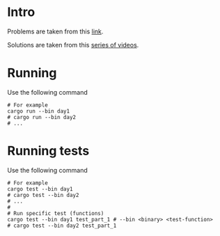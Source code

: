 # Intro

Problems are taken from this [link](https://adventofcode.com/2016).

Solutions are taken from this [series of videos](https://www.youtube.com/watch?v=AQQTtZCBEdE&list=PLbtjxiXev6lrYBfHl_mhWIPoEV1RAvHhF).

# Running

Use the following command

```shell
# For example
cargo run --bin day1
# cargo run --bin day2
# ...
```

# Running tests

Use the following command

```shell
# For example
cargo test --bin day1
# cargo test --bin day2
# ...
#
# Run specific test (functions)
cargo test --bin day1 test_part_1 # --bin <binary> <test-function>
# cargo test --bin day2 test_part_1
```
